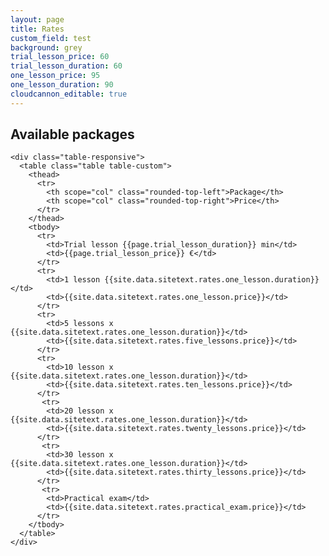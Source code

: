 ```yaml
---
layout: page
title: Rates
custom_field: test
background: grey
trial_lesson_price: 60
trial_lesson_duration: 60
one_lesson_price: 95
one_lesson_duration: 90
cloudcannon_editable: true
---
```


  <div class="container">
    <h2 class="section-heading text-uppercase">Available packages</h2>

    <div class="table-responsive">
      <table class="table table-custom">
        <thead>
          <tr>
            <th scope="col" class="rounded-top-left">Package</th>
            <th scope="col" class="rounded-top-right">Price</th>
          </tr>
        </thead>
        <tbody>
          <tr>
            <td>Trial lesson {{page.trial_lesson_duration}} min</td>
            <td>{{page.trial_lesson_price}} €</td>
          </tr>
          <tr>
            <td>1 lesson {{site.data.sitetext.rates.one_lesson.duration}}</td>
            <td>{{site.data.sitetext.rates.one_lesson.price}}</td>
          </tr>
          <tr>
            <td>5 lessons x {{site.data.sitetext.rates.one_lesson.duration}}</td>
            <td>{{site.data.sitetext.rates.five_lessons.price}}</td>
          </tr>
          <tr>
            <td>10 lesson x {{site.data.sitetext.rates.one_lesson.duration}}</td>
            <td>{{site.data.sitetext.rates.ten_lessons.price}}</td>
          </tr>
           <tr>
            <td>20 lesson x {{site.data.sitetext.rates.one_lesson.duration}}</td>
            <td>{{site.data.sitetext.rates.twenty_lessons.price}}</td>
          </tr>
           <tr>
            <td>30 lesson x {{site.data.sitetext.rates.one_lesson.duration}}</td>
            <td>{{site.data.sitetext.rates.thirty_lessons.price}}</td>
          </tr>
           <tr>
            <td>Practical exam</td>
            <td>{{site.data.sitetext.rates.practical_exam.price}}</td>
          </tr>
        </tbody>
      </table>
    </div>
  </div>